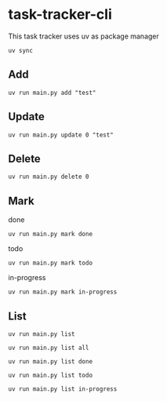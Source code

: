 # task-tracker-cli
This task tracker uses uv as package manager

```
uv sync
```
## Add
```
uv run main.py add "test"
```
## Update
```
uv run main.py update 0 "test"
```
## Delete
```
uv run main.py delete 0
```
## Mark
done
```
uv run main.py mark done
```
todo
```
uv run main.py mark todo
```
in-progress
```
uv run main.py mark in-progress
```
## List
```
uv run main.py list
```
```
uv run main.py list all
```
```
uv run main.py list done
```
```
uv run main.py list todo
```
```
uv run main.py list in-progress
```
